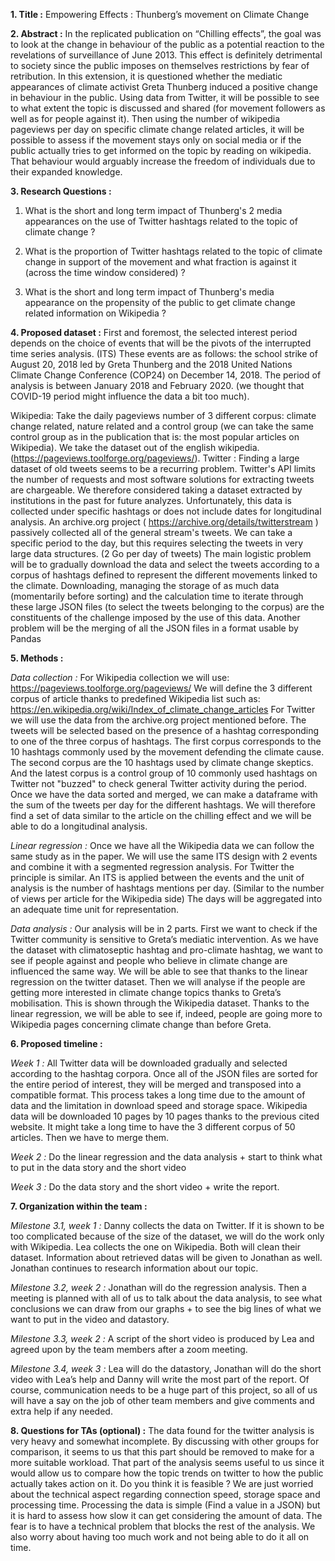 **1. Title :** Empowering Effects : Thunberg’s movement on Climate Change

**2. Abstract :**
In the replicated publication on “Chilling effects”, the goal was to look at the change in behaviour of the public as a potential reaction to the revelations of surveillance of June 2013. This effect is definitely detrimental to society since the public imposes on themselves restrictions by fear of retribution. In this extension, it is questioned whether the mediatic appearances of climate activist Greta Thunberg induced a positive change in behaviour in the public. Using data from Twitter, it will be possible to see to what extent the topic is discussed and shared (for movement followers as well as for people against it). Then using the number of wikipedia pageviews per day on specific climate change related articles, it will be possible to assess if the movement stays only on social media or if the public actually tries to get informed on the topic by reading on wikipedia. That behaviour would arguably increase the freedom of individuals due to their expanded knowledge.


**3. Research Questions :**
1. What is the short and long term impact of Thunberg's 2 media appearances on the use of Twitter hashtags related to the topic of climate change ?

2. What is the proportion of Twitter hashtags related to the topic of climate change in support of the movement and what fraction is against it (across the time window considered) ?

3. What is the short and long term impact of Thunberg's media appearance on the propensity of the public to get climate change related information on Wikipedia ?

**4. Proposed dataset :**
First and foremost, the selected interest period depends on the choice of events that will be the pivots of the interrupted time series analysis. (ITS) These events are as follows: the school strike of August 20, 2018 led by Greta Thunberg and the 2018 United Nations Climate Change Conference (COP24) on December 14, 2018. The period of analysis is between January 2018 and February 2020. (we thought that COVID-19 period might influence the data a bit too much).
 
Wikipedia: Take the daily pageviews number of 3 different corpus: climate change related, nature related and a control group (we can take the same  control group as in the publication that is: the most popular articles on Wikipedia). We take the dataset out of the english wikipedia. (https://pageviews.toolforge.org/pageviews/).
Twitter : Finding a large dataset of old tweets seems to be a recurring problem. Twitter's API limits the number of requests and most software solutions for extracting tweets are chargeable. We therefore considered taking a dataset extracted by institutions in the past for future analyzes. Unfortunately, this data is collected under specific hashtags or does not include dates for longitudinal analysis. An archive.org project ( https://archive.org/details/twitterstream ) passively collected all of the general stream's tweets. We can take a specific period to the day, but this requires selecting the tweets in very large data structures. (2 Go per day of tweets) The main logistic problem will be to gradually download the data and select the tweets according to a corpus of hashtags defined to represent the different movements linked to the climate. Downloading, managing the storage of as much data (momentarily before sorting) and the calculation time to iterate through these large JSON files (to select the tweets belonging to the corpus) are the constituents of the challenge imposed by the use of this data. Another problem will be the merging of all the JSON files in a format usable by Pandas


**5. Methods :**

*Data collection :* 
For Wikipedia collection we will use: https://pageviews.toolforge.org/pageviews/
We will define the 3 different corpus of article thanks to predefined Wikipedia list such as: https://en.wikipedia.org/wiki/Index_of_climate_change_articles
For Twitter we will use the data from the archive.org project mentioned before. The tweets will be selected based on the presence of a hashtag corresponding to one of the three corpus of hashtags. The first corpus corresponds to the 10 hashtags commonly used by the movement defending the climate cause. The second corpus are the 10 hashtags used by climate change skeptics. And the latest corpus is a control group of 10 commonly used hashtags on Twitter not "buzzed" to check general Twitter activity during the period. Once we have the data sorted and merged, we can make a dataframe with the sum of the tweets per day for the different hashtags. We will therefore find a set of data similar to the article on the chilling effect and we will be able to do a longitudinal analysis.
 
*Linear regression :*
Once we have all the Wikipedia data we can follow the same study as in the paper. We will use the same ITS design with 2 events and combine it with a segmented regression analysis.
For Twitter the principle is similar. An ITS is applied between the events and the unit of analysis is the number of hashtags mentions per day. (Similar to the number of views per article for the Wikipedia side) The days will be aggregated into an adequate time unit for representation.
 
*Data analysis :* 
Our analysis will be in 2 parts.
First we want to check if the Twitter community is sensitive to Greta’s mediatic intervention. As we have the dataset with climatoseptic hashtag and pro-climate hashtag, we want to see if people against and people who believe in climate change are influenced the same way. We will be able to see that thanks to the linear regression on the twitter dataset.
Then we will analyse if the people are getting more interested in climate change topics thanks to Greta’s mobilisation. This is shown through the Wikipedia dataset. Thanks to the linear regression, we will be able to see if, indeed, people are going more to Wikipedia pages concerning climate change than before Greta.

**6. Proposed timeline :**

*Week 1 :* All Twitter data will be downloaded gradually and selected according to the hashtag corpora. Once all of the JSON files are sorted for the entire period of interest, they will be merged and transposed into a compatible format. This process takes a long time due to the amount of data and the limitation in download speed and storage space.
Wikipedia data will be downloaded 10 pages by 10 pages thanks to the previous cited website. It might take a long time to have the 3 different corpus of 50 articles. Then we have to merge them.

*Week 2 :* Do the linear regression and the data analysis + start to think what to put in the data story and the short video

*Week 3 :* Do the data story and the short video + write the report.


**7. Organization within the team :**

*Milestone 3.1, week 1 :* Danny collects the data on Twitter. If it is shown to be too complicated because of the size of the dataset, we will do the work only with Wikipedia. Lea collects the one on Wikipedia. Both will clean their dataset. Information about retrieved datas will be given to Jonathan as well. Jonathan continues to research information about our topic.

*Milestone 3.2, week 2 :* Jonathan will do the regression analysis. Then a meeting is planned with all of us to talk about the data analysis, to see what conclusions we can draw from our graphs + to see the big lines of what we want to put in the video and datastory.

*Milestone 3.3, week 2 :* A script of the short video is produced by Lea and agreed upon by the team members after a zoom meeting.

*Milestone 3.4, week 3 :* Lea will do the datastory, Jonathan will do the short video with Lea’s help and Danny will write the most part of the report. Of course, communication needs to be a huge part of this project, so all of us will have a say on the job of other team members and give comments and extra help if any needed.



**8. Questions for TAs (optional) :**
The data found for the twitter analysis is very heavy and somewhat incomplete. By discussing with other groups for comparison, it seems to us that this part should be removed to make for a more suitable workload. That part of the analysis seems useful to us since it would allow us to compare how the topic trends on twitter to how the public actually takes action on it. Do you think it is feasible ? We are just worried about the technical aspect regarding connection speed, storage space and processing time. Processing the data is simple (Find a value in a JSON) but it is hard to assess how slow it can get considering the amount of data. The fear is to have a technical problem that blocks the rest of the analysis. We also worry about having too much work and not being able to do it all on time.
